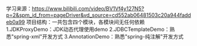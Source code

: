 学习来源：https://www.bilibili.com/video/BV1Vf4y127N5?p=2&spm_id_from=pageDriver&vd_source=cd552ab06481503c20a944faddeb0a99
项目结构：一共包含四个模块，各模块间无任何依赖
1.JDKProxyDemo：JDK动态代理使用demo
2.JDBCTemplateDemo：熟悉"spring-xml"开发方式
3.AnnotationDemo：熟悉"spring-纯注解"开发方式
